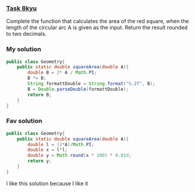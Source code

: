 ###  [Task 8kyu](https://www.codewars.com/kata/5748838ce2fab90b86001b1a/train/java)

Complete the function that calculates the area of the red square, when the length of the circular arc A is given as the input. Return the result rounded to two decimals.
### My solution
```Java
public class Geometry{
    public static double squareArea(double A){
        double B = 2* A / Math.PI;
        B *= B;
        String formattDouble = String.format("%.2f", B);
        B = Double.parseDouble(formattDouble);
        return B;
    }
}
```

### Fav solution

```Java
public class Geometry{
    public static double squareArea(double A){
        double l = (2*A)/Math.PI;
        double x = l*l;
        double y = Math.round(x * 100) * 0.01d;
        return y;
    }
}

```
I like this solution because I like it
